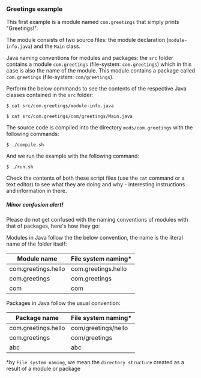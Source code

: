 ### Greetings example

This first example is a module named `com.greetings` that simply prints "Greetings!". 

The module consists of two source files: 
the module declaration (`module-info.java`) and the `Main` class.

Java naming conventions for modules and packages: the `src` folder contains a module `com.greetings` (file-system: `com.greetings`) which in this case is also the name of the module.
This module contains a package called `com.greetings` (file-system: `com/greetings`).

Perform the below commands to see the contents of the respective Java classes contained in the `src` folder:

    $ cat src/com.greetings/module-info.java

    $ cat src/com.greetings/com/greetings/Main.java

The source code is compiled into the directory `mods/com.greetings` with the following commands:

    $ ./compile.sh
    
And we run the example with the following command:
    
    $ ./run.sh
    
Check the contents of both these script files (use the `cat` command or a text editor) to see what they are doing and why - interesting instructions and information in there.

##### Minor confusion alert!

Please do not get confused with the naming conventions of modules with that of packages, here's how they go:

Modules in Java follow the the below convention, the name is the literal name of the folder itself:

| Module name         | File system naming*   |
|---------------------|-----------------------|
| com.greetings.hello |  com.greetings.hello  |
| com.greetings       |  com.greetings        |
| com                 |  com                  |


Packages in Java follow the usual convention:

| Package name        | File system naming*   |
|---------------------|-----------------------|
| com.greetings.hello | com/greetings/hello   |
| com.greetings       | com/greetings         |
| abc                 | abc                   |

*by `File system naming`, we mean the `directory structure` created as a result of a module or package
